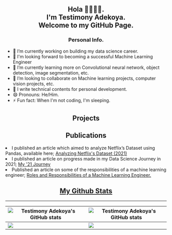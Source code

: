 <h2 align="center">
    Hola 👋🏿👋🏿. 
    <br>
    I'm Testimony Adekoya. 
    <br>
    Welcome to my GitHub Page.
</h2>

<h3 align="center">Personal Info.</h3>

<p>
    <ul>
        <li>🔭 I’m currently working on building my data science career. </li>
        <li>🔖 I'm looking forward to becoming a successful Machine Learning Engineer</li>
        <li>🌱 I’m currently learning more on Convolutional neural network, object detection, image segmentation, etc.</li>
        <li>👯 I’m looking to collaborate on Machine learning projects, computer vision projects, etc.</li>
        <li>📝 I write technical contents for personal development.</li>
        <li>😄 Pronouns: He/Him.</li>
        <li>⚡ Fun fact: When I'm not coding, I'm sleeping.</li> 
    </ul>
<h2 align="center">Projects</h2>

<h2 align= "center">Publications</h2>
<p>
   <li> I published an article which aimed to analyze Netflix’s Dataset using Pandas, available here; <a href="https://medium.com/@dev_tyta./analyzing-netflix-datasets-9f42a8880590">Analyzing Netflix's Dataset (2021)</a>
    </li>
    <li> I published an article on progress made in my Data Science Journey in 2021; <a href="https://link.medium.com/ZpgSpEZHFnb">My '21 Journey</a>
   </li> 
    <li> Published an article on some of the responsibilities of a machine learning engineer; <a href="https://writingtestys.hashnode.dev/roles-and-responsibilities-of-a-machine-learning-engineer">Roles and Responsibilities of a Machine Learning Engineer.</a> 


<h2 align="center"><u>My Github Stats</u></h2>
     
---
        
| <img align="center" src="https://github-readme-stats.vercel.app/api?username=dev-tyta&show_icons=true&include_all_commits=true&hide_border=true" alt="Testimony Adekoya's GitHub stats" /> | <img align="center" src="https://github-readme-stats.vercel.app/api/top-langs/?username=dev-tyta&langs_count=8&layout=compact&hide=php&hide_border=true" alt="Testimony Adekoya's GitHub stats" /> |
| ------------- | ------------- |
|<img align="center" src="https://github-readme-streak-stats.herokuapp.com/?user=dev-tyta&theme=dracula"> | <img align="center" src="https://github-profile-trophy.vercel.app/?username=dev-tyta&theme=onedark&title=MultiLanguage,Stars,Commit,Followers,Repo,PR">
   
<!--

**dev-tyta/dev-tyta** is a ✨ _special_ ✨ repository because its `README.md` (this file) appears on your GitHub profile.

Here are some ideas to get you started:

- 🔭 I’m currently working on ...
- 🌱 I’m currently learning ...
- 👯 I’m looking to collaborate on ...
- 🤔 I’m looking for help with ...
- 💬 Ask me about ...
- 📫 How to reach me: ...
- 😄 Pronouns: ...
- ⚡ Fun fact: ...
-->
